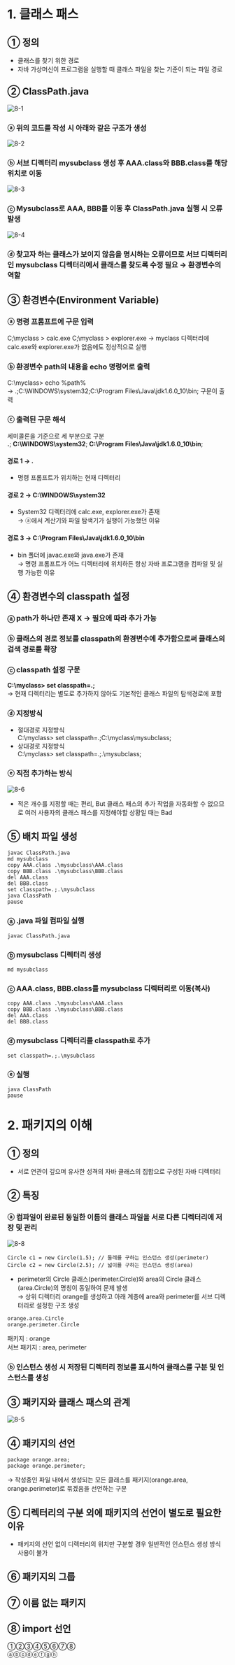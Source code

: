 # 1. 클래스 패스  
## ① 정의  
  - 클래스를 찾기 위한 경로  
  - 자바 가상머신이 프로그램을 실행할 때 클래스 파일을 찾는 기준이 되는 파일 경로  
    
## ② ClassPath.java  
![8-1](https://user-images.githubusercontent.com/48504392/67634122-54851b80-f8fb-11e9-972e-e0488aa007c1.png)  
### ⓐ 위의 코드를 작성 시 아래와 같은 구조가 생성  
![8-2](https://user-images.githubusercontent.com/48504392/67634149-9746f380-f8fb-11e9-8329-54f43eef2010.png)  
### ⓑ 서브 디렉터리 mysubclass 생성 후 AAA.class와 BBB.class를 해당 위치로 이동 
![8-3](https://user-images.githubusercontent.com/48504392/67634161-c3627480-f8fb-11e9-90ef-842ad8e1e918.png)  
### ⓒ Mysubclass로 AAA, BBB를 이동 후 ClassPath.java 실행 시 오류 발생  
![8-4](https://user-images.githubusercontent.com/48504392/67634170-d2492700-f8fb-11e9-98d3-d32a2dc542a0.png)  
### ⓓ 찾고자 하는 클래스가 보이지 않음을 명시하는 오류이므로 서브 디렉터리인 mysubclass 디렉터리에서 클래스를 찾도록 수정 필요  → 환경변수의 역할  
  
## ③ 환경변수(Environment Variable)  
### ⓐ 명령 프롬프트에 구문 입력  
  C;\myclass > calc.exe
  C;\myclass > explorer.exe 
  → myclass 디렉터리에 calc.exe와 explorer.exe가 없음에도 정상적으로 실행
### ⓑ 환경변수 path의 내용을 echo 명령어로 출력  
  C:\myclass> echo %path%  
  → .;C:\WINDOWS\system32;C:\Program Files\Java\jdk1.6.0_10\bin; 구문이 출력  
### ⓒ 출력된 구문 해석  
  세미콜론을 기준으로 세 부분으로 구분  
  **.**; **C:\WINDOWS\system32**; **C:\Program Files\Java\jdk1.6.0_10\bin**;  
#### 경로 1 → .
- 명령 프롬프트가 위치하는 현재 디렉터리  
#### 경로 2 → C:\WINDOWS\system32  
- System32 디렉터리에 calc.exe, explorer.exe가 존재  
  → ⓐ에서 계산기와 파일 탐색기가 실행이 가능했던 이유  
#### 경로 3 → C:\Program Files\Java\jdk1.6.0_10\bin  
- bin 폴더에 javac.exe와 java.exe가 존재  
  → 명령 프롬프트가 어느 디렉터리에 위치하든 항상 자바 프로그램을 컴파일 및 실행 가능한 이유  
  
## ④ 환경변수의 classpath 설정  
### ⓐ path가 하나만 존재 X → 필요에 따라 추가 가능  
### ⓑ 클래스의 경로 정보를 classpath의 환경변수에 추가함으로써 클래스의 검색 경로를 확장  
### ⓒ classpath 설정 구문  
  **C:\myclass> set classpath=.;**  
  → 현재 디렉터리는 별도로 추가하지 않아도 기본적인 클래스 파일의 탐색경로에 포함  
### ⓓ 지정방식  
- 절대경로 지정방식  
C:\myclass> set classpath=.;C:\myclass\mysubclass;  
- 상대경로 지정방식  
C:\myclass> set classpath=.;.\mysubclass;
### ⓔ 직접 추가하는 방식  
![8-6](https://user-images.githubusercontent.com/48504392/67649879-2268cd80-f97e-11e9-84ee-a0257c9771c2.png)  
- 적은 개수를 지정할 때는 편리, But 클래스 패스의 추가 작업을 자동화할 수 없으므로 여러 사용자의 클래스 패스를 지정해야할 상황일 때는 Bad  
## ⑤ 배치 파일 생성 
~~~
javac ClassPath.java  
md mysubclass  
copy AAA.class .\mysubclass\AAA.class  
copy BBB.class .\mysubclass\BBB.class  
del AAA.class  
del BBB.class  
set classpath=.;.\mysubclass  
java ClassPath  
pause  
~~~  
### ⓐ .java 파일 컴파일 실행  
~~~
javac ClassPath.java  
~~~  
### ⓑ mysubclass 디렉터리 생성  
~~~
md mysubclass  
~~~  
### ⓒ AAA.class, BBB.class를 mysubclass 디렉터리로 이동(복사)  
~~~
copy AAA.class .\mysubclass\AAA.class  
copy BBB.class .\mysubclass\BBB.class  
del AAA.class  
del BBB.class  
~~~  
### ⓓ mysubclass 디렉터리를 classpath로 추가  
~~~
set classpath=.;.\mysubclass  
~~~  
### ⓔ 실행  
~~~
java ClassPath  
pause  
~~~  
# 2. 패키지의 이해  
## ① 정의  
- 서로 연관이 깊으며 유사한 성격의 자바 클래스의 집합으로 구성된 자바 디렉터리  
## ② 특징  
### ⓐ 컴파일이 완료된 동일한 이름의 클래스 파일을 서로 다른 디렉터리에 저장 및 관리  
![8-8](https://user-images.githubusercontent.com/48504392/67650295-d028ac00-f97f-11e9-8eff-c3dd05fdecbf.png)  
~~~
Circle c1 = new Circle(1.5); // 둘레를 구하는 인스턴스 생성(perimeter)  
Circle c2 = new Circle(2.5); // 넓이를 구하는 인스턴스 생성(area)  
~~~  
- perimeter의 Circle 클래스(perimeter.Circle)와 area의 Circle 클래스(area.Circle)의 명칭이 동일하여 문제 발생  
→ 상위 디렉터리 orange를 생성하고 아래 계층에 area와 perimeter를 서브 디렉터리로 설정한 구조 생성  
~~~
orange.area.Circle  
orange.perimeter.Circle  
~~~  
패키지 : orange  
서브 패키지 : area, perimeter  
### ⓑ 인스턴스 생성 시 저장된 디렉터리 정보를 표시하여 클래스를 구분 및 인스턴스를 생성  
## ③ 패키지와 클래스 패스의 관계  
![8-5](https://user-images.githubusercontent.com/48504392/67634262-de81b400-f8fc-11e9-9bfc-418cbe3d1c3e.png)  
## ④ 패키지의 선언  
~~~
package orange.area;  
package orange.perimeter;  
~~~  
→ 작성중인 파일 내에서 생성되는 모든 클래스를 패키지(orange.area, orange.perimeter)로 묶겠음을 선언하는 구문  
## ⑤ 디렉터리의 구분 외에 패키지의 선언이 별도로 필요한 이유  
- 패키지의 선언 없이 디렉터리의 위치만 구분할 경우 일반적인 인스턴스 생성 방식 사용이 불가  
## ⑥ 패키지의 그룹  
## ⑦ 이름 없는 패키지  
## ⑧ import 선언  
①②③④⑤⑥⑦⑧  
ⓐⓑⓒⓓⓔⓕⓖⓗ  
